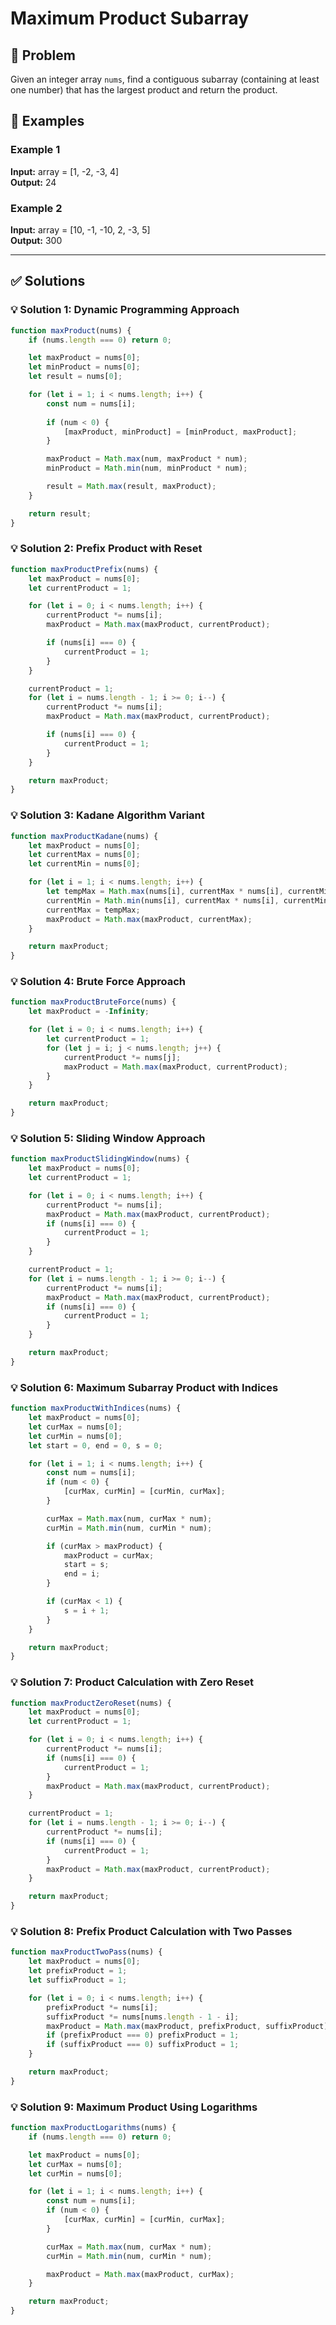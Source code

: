 # Maximum Product Subarray

## 📝 Problem

Given an integer array `nums`, find a contiguous subarray (containing at least one number) that has the largest product and return the product.


## 📌 Examples

### Example 1

**Input:** array = [1, -2, -3, 4]  
**Output:** 24

### Example 2

**Input:** array = [10, -1, -10, 2, -3, 5]  
**Output:** 300

---

## ✅ Solutions

### 💡 Solution 1: Dynamic Programming Approach

```javascript
function maxProduct(nums) {
    if (nums.length === 0) return 0;

    let maxProduct = nums[0];
    let minProduct = nums[0];
    let result = nums[0];

    for (let i = 1; i < nums.length; i++) {
        const num = nums[i];
        
        if (num < 0) {
            [maxProduct, minProduct] = [minProduct, maxProduct];
        }

        maxProduct = Math.max(num, maxProduct * num);
        minProduct = Math.min(num, minProduct * num);

        result = Math.max(result, maxProduct);
    }

    return result;
}
```

### 💡 Solution 2: Prefix Product with Reset

```javascript
function maxProductPrefix(nums) {
    let maxProduct = nums[0];
    let currentProduct = 1;

    for (let i = 0; i < nums.length; i++) {
        currentProduct *= nums[i];
        maxProduct = Math.max(maxProduct, currentProduct);

        if (nums[i] === 0) {
            currentProduct = 1;
        }
    }

    currentProduct = 1;
    for (let i = nums.length - 1; i >= 0; i--) {
        currentProduct *= nums[i];
        maxProduct = Math.max(maxProduct, currentProduct);

        if (nums[i] === 0) {
            currentProduct = 1;
        }
    }

    return maxProduct;
}
```

### 💡 Solution 3: Kadane Algorithm Variant

```javascript
function maxProductKadane(nums) {
    let maxProduct = nums[0];
    let currentMax = nums[0];
    let currentMin = nums[0];

    for (let i = 1; i < nums.length; i++) {
        let tempMax = Math.max(nums[i], currentMax * nums[i], currentMin * nums[i]);
        currentMin = Math.min(nums[i], currentMax * nums[i], currentMin * nums[i]);
        currentMax = tempMax;
        maxProduct = Math.max(maxProduct, currentMax);
    }

    return maxProduct;
}
```

### 💡 Solution 4: Brute Force Approach

```javascript
function maxProductBruteForce(nums) {
    let maxProduct = -Infinity;

    for (let i = 0; i < nums.length; i++) {
        let currentProduct = 1;
        for (let j = i; j < nums.length; j++) {
            currentProduct *= nums[j];
            maxProduct = Math.max(maxProduct, currentProduct);
        }
    }

    return maxProduct;
}
```

### 💡 Solution 5: Sliding Window Approach

```javascript
function maxProductSlidingWindow(nums) {
    let maxProduct = nums[0];
    let currentProduct = 1;

    for (let i = 0; i < nums.length; i++) {
        currentProduct *= nums[i];
        maxProduct = Math.max(maxProduct, currentProduct);
        if (nums[i] === 0) {
            currentProduct = 1;
        }
    }

    currentProduct = 1;
    for (let i = nums.length - 1; i >= 0; i--) {
        currentProduct *= nums[i];
        maxProduct = Math.max(maxProduct, currentProduct);
        if (nums[i] === 0) {
            currentProduct = 1;
        }
    }

    return maxProduct;
}
```

### 💡 Solution 6: Maximum Subarray Product with Indices

```javascript
function maxProductWithIndices(nums) {
    let maxProduct = nums[0];
    let curMax = nums[0];
    let curMin = nums[0];
    let start = 0, end = 0, s = 0;

    for (let i = 1; i < nums.length; i++) {
        const num = nums[i];
        if (num < 0) {
            [curMax, curMin] = [curMin, curMax];
        }

        curMax = Math.max(num, curMax * num);
        curMin = Math.min(num, curMin * num);

        if (curMax > maxProduct) {
            maxProduct = curMax;
            start = s;
            end = i;
        }

        if (curMax < 1) {
            s = i + 1;
        }
    }

    return maxProduct;
}
```

### 💡 Solution 7: Product Calculation with Zero Reset

```javascript
function maxProductZeroReset(nums) {
    let maxProduct = nums[0];
    let currentProduct = 1;

    for (let i = 0; i < nums.length; i++) {
        currentProduct *= nums[i];
        if (nums[i] === 0) {
            currentProduct = 1;
        }
        maxProduct = Math.max(maxProduct, currentProduct);
    }

    currentProduct = 1;
    for (let i = nums.length - 1; i >= 0; i--) {
        currentProduct *= nums[i];
        if (nums[i] === 0) {
            currentProduct = 1;
        }
        maxProduct = Math.max(maxProduct, currentProduct);
    }

    return maxProduct;
}
```

### 💡 Solution 8: Prefix Product Calculation with Two Passes

```javascript
function maxProductTwoPass(nums) {
    let maxProduct = nums[0];
    let prefixProduct = 1;
    let suffixProduct = 1;

    for (let i = 0; i < nums.length; i++) {
        prefixProduct *= nums[i];
        suffixProduct *= nums[nums.length - 1 - i];
        maxProduct = Math.max(maxProduct, prefixProduct, suffixProduct);
        if (prefixProduct === 0) prefixProduct = 1;
        if (suffixProduct === 0) suffixProduct = 1;
    }

    return maxProduct;
}
```

### 💡 Solution 9: Maximum Product Using Logarithms

```javascript
function maxProductLogarithms(nums) {
    if (nums.length === 0) return 0;

    let maxProduct = nums[0];
    let curMax = nums[0];
    let curMin = nums[0];

    for (let i = 1; i < nums.length; i++) {
        const num = nums[i];
        if (num < 0) {
            [curMax, curMin] = [curMin, curMax];
        }

        curMax = Math.max(num, curMax * num);
        curMin = Math.min(num, curMin * num);

        maxProduct = Math.max(maxProduct, curMax);
    }

    return maxProduct;
}
```